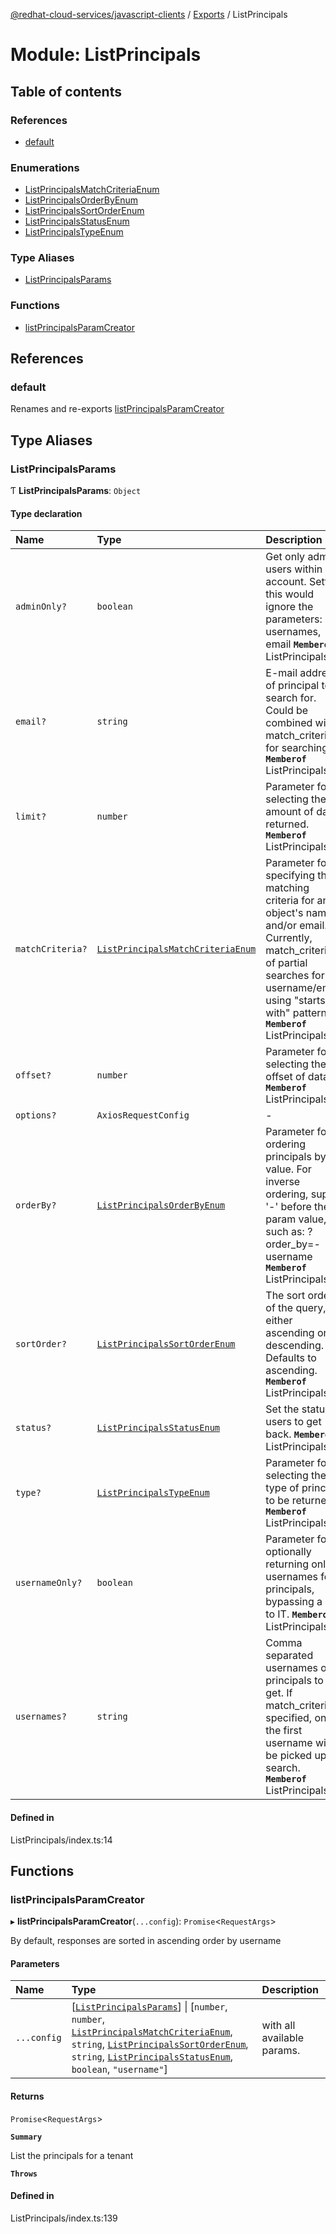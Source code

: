 [@redhat-cloud-services/javascript-clients](../README.md) / [Exports](../modules.md) / ListPrincipals

# Module: ListPrincipals

## Table of contents

### References

- [default](ListPrincipals.md#default)

### Enumerations

- [ListPrincipalsMatchCriteriaEnum](../enums/ListPrincipals.ListPrincipalsMatchCriteriaEnum.md)
- [ListPrincipalsOrderByEnum](../enums/ListPrincipals.ListPrincipalsOrderByEnum.md)
- [ListPrincipalsSortOrderEnum](../enums/ListPrincipals.ListPrincipalsSortOrderEnum.md)
- [ListPrincipalsStatusEnum](../enums/ListPrincipals.ListPrincipalsStatusEnum.md)
- [ListPrincipalsTypeEnum](../enums/ListPrincipals.ListPrincipalsTypeEnum.md)

### Type Aliases

- [ListPrincipalsParams](ListPrincipals.md#listprincipalsparams)

### Functions

- [listPrincipalsParamCreator](ListPrincipals.md#listprincipalsparamcreator)

## References

### default

Renames and re-exports [listPrincipalsParamCreator](ListPrincipals.md#listprincipalsparamcreator)

## Type Aliases

### ListPrincipalsParams

Ƭ **ListPrincipalsParams**: `Object`

#### Type declaration

| Name | Type | Description |
| :------ | :------ | :------ |
| `adminOnly?` | `boolean` | Get only admin users within an account. Setting this would ignore the parameters: usernames, email **`Memberof`** ListPrincipalsApi |
| `email?` | `string` | E-mail address of principal to search for. Could be combined with match_criteria for searching. **`Memberof`** ListPrincipalsApi |
| `limit?` | `number` | Parameter for selecting the amount of data returned. **`Memberof`** ListPrincipalsApi |
| `matchCriteria?` | [`ListPrincipalsMatchCriteriaEnum`](../enums/ListPrincipals.ListPrincipalsMatchCriteriaEnum.md) | Parameter for specifying the matching criteria for an object\'s name and/or email. Currently, match_criteria of partial searches for a username/email using \"starts with\" pattern. **`Memberof`** ListPrincipalsApi |
| `offset?` | `number` | Parameter for selecting the offset of data. **`Memberof`** ListPrincipalsApi |
| `options?` | `AxiosRequestConfig` | - |
| `orderBy?` | [`ListPrincipalsOrderByEnum`](../enums/ListPrincipals.ListPrincipalsOrderByEnum.md) | Parameter for ordering principals by value. For inverse ordering, supply \'-\' before the param value, such as: ?order_by=-username **`Memberof`** ListPrincipalsApi |
| `sortOrder?` | [`ListPrincipalsSortOrderEnum`](../enums/ListPrincipals.ListPrincipalsSortOrderEnum.md) | The sort order of the query, either ascending or descending. Defaults to ascending. **`Memberof`** ListPrincipalsApi |
| `status?` | [`ListPrincipalsStatusEnum`](../enums/ListPrincipals.ListPrincipalsStatusEnum.md) | Set the status of users to get back. **`Memberof`** ListPrincipalsApi |
| `type?` | [`ListPrincipalsTypeEnum`](../enums/ListPrincipals.ListPrincipalsTypeEnum.md) | Parameter for selecting the type of principal to be returned. **`Memberof`** ListPrincipalsApi |
| `usernameOnly?` | `boolean` | Parameter for optionally returning only usernames for principals, bypassing a call to IT. **`Memberof`** ListPrincipalsApi |
| `usernames?` | `string` | Comma separated usernames of principals to get. If match_criteria is specified, only the first username will be picked up for search. **`Memberof`** ListPrincipalsApi |

#### Defined in

ListPrincipals/index.ts:14

## Functions

### listPrincipalsParamCreator

▸ **listPrincipalsParamCreator**(`...config`): `Promise`\<`RequestArgs`\>

By default, responses are sorted in ascending order by username

#### Parameters

| Name | Type | Description |
| :------ | :------ | :------ |
| `...config` | [[`ListPrincipalsParams`](ListPrincipals.md#listprincipalsparams)] \| [`number`, `number`, [`ListPrincipalsMatchCriteriaEnum`](../enums/ListPrincipals.ListPrincipalsMatchCriteriaEnum.md), `string`, [`ListPrincipalsSortOrderEnum`](../enums/ListPrincipals.ListPrincipalsSortOrderEnum.md), `string`, [`ListPrincipalsStatusEnum`](../enums/ListPrincipals.ListPrincipalsStatusEnum.md), `boolean`, ``"username"``] | with all available params. |

#### Returns

`Promise`\<`RequestArgs`\>

**`Summary`**

List the principals for a tenant

**`Throws`**

#### Defined in

ListPrincipals/index.ts:139
